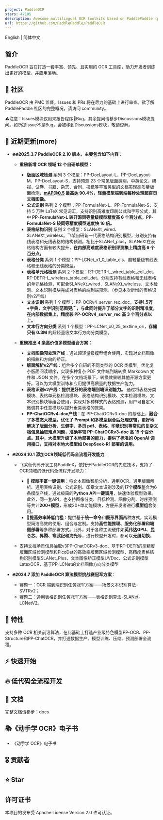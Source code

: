 ```yaml
---
project: PaddleOCR
stars: 47105
description: Awesome multilingual OCR toolkits based on PaddlePaddle (practical ultra lightweight OCR system, support 80+ languages recognition, provide data annotation and synthesis tools, support training and deployment among server, mobile, embedded and IoT devices)
url: https://github.com/PaddlePaddle/PaddleOCR
---
```


English | 简体中文

简介
--

PaddleOCR 旨在打造一套丰富、领先、且实用的 OCR 工具库，助力开发者训练出更好的模型，并应用落地。

🚀 社区
-----

PaddleOCR 由 PMC 监督。Issues 和 PRs 将在尽力的基础上进行审查。欲了解 PaddlePaddle 社区的完整概况，请访问 community。

⚠️注意：Issues模块仅用来报告程序🐞Bug，其余提问请移步Discussions模块提问。如所提Issue不是Bug，会被移到Discussions模块，敬请谅解。

📣 近期更新(more)
-------------

-   **🔥🔥2025.3.7 PaddleOCR 2.10 版本，主要包含如下内容**：
    
    -   **重磅新增 OCR 领域 12 个自研单模型：**
        
        -   **版面区域检测** 系列 3 个模型：PP-DocLayout-L、PP-DocLayout-M、PP-DocLayout-S，支持预测 23 个常见版面类别，中英论文、研报、试卷、书籍、杂志、合同、报纸等丰富类型的文档实现高质量版面检测，**mAP@0.5 最高达 90.4%，轻量模型端到端每秒处理超百页文档图像。**
        -   **公式识别** 系列 2 个模型：PP-FormulaNet-L、PP-FormulaNet-S，支持 5 万种 LaTeX 常见词汇，支持识别高难度印刷公式和手写公式，其中 **PP-FormulaNet-L 较开源同等量级模型精度高 6 个百分点，PP-FormulaNet-S 较同等精度模型速度快 16 倍。**
        -   **表格结构识别** 系列 2 个模型：SLANeXt\_wired、SLANeXt\_wireless。飞桨自研新一代表格结构识别模型，分别支持有线表格和无线表格的结构预测。相比于SLANet\_plus，SLANeXt在表格结构方面有较大提升，**在内部高难度表格识别评测集上精度高 6 个百分点。**
        -   **表格分类** 系列 1 个模型：PP-LCNet\_x1\_0\_table\_cls，超轻量级有线表格和无线表格的分类模型。
        -   **表格单元格检测** 系列 2 个模型：RT-DETR-L\_wired\_table\_cell\_det、RT-DETR-L\_wireless\_table\_cell\_det，分别支持有线表格和无线表格的单元格检测，可配合SLANeXt\_wired、SLANeXt\_wireless、文本检测、文本识别模块完成对表格的端到端预测。（参见本次新增的表格识别v2产线）
        -   **文本识别** 系列 1 个模型： PP-OCRv4\_server\_rec\_doc，**支持1.5万+字典，文字识别范围更广，与此同时提升了部分文字的识别精准度，在内部数据集上，精度较 PP-OCRv4\_server\_rec 高 3 个百分点以上。**
        -   **文本行方向分类** 系列 1 个模型：PP-LCNet\_x0\_25\_textline\_ori，**存储只有 0.3M** 的超轻量级文本行方向分类模型。
    -   **重磅推出 4 条高价值多模型组合方案：**
        
        -   **文档图像预处理产线**：通过超轻量级模型组合使用，实现对文档图像的扭曲和方向的矫正。
        -   **版面解析v2产线**：组合多个自研的不同类型的 OCR 类模型，优化复杂版面阅读顺序，实现多种复杂 PDF 文件端到端转换 Markdown 文件和 JSON 文件。在多个文档场景下，转换效果较其他开源方案更好。可以为大模型训练和应用提供高质量的数据生产能力。
        -   **表格识别v2产线**：**提供更好的表格端到端识别能力。** 通过将表格分类模块、表格单元格检测模块、表格结构识别模块、文本检测模块、文本识别模块等组合使用，实现对多种样式的表格预测，用户可自定义微调其中任意模块以提升垂类表格的效果。
        -   **PP-ChatOCRv4-doc产线**：在 PP-ChatOCRv3-doc 的基础上，**融合了多模态大模型，优化了 Prompt 和多模型组合后处理逻辑，更好地解决了版面分析、生僻字、多页 pdf、表格、印章识别等常见的复杂文档信息抽取难点问题，准确率较 PP-ChatOCRv3-doc 高 15 个百分点。其中，大模型升级了本地部署的能力，提供了标准的 OpenAI 调用接口，支持对本地大模型如 DeepSeek-R1 部署的调用。**
-   **🔥2024.10.1 添加OCR领域低代码全流程开发能力**:
    
    -   飞桨低代码开发工具PaddleX，依托于PaddleOCR的先进技术，支持了OCR领域的低代码全流程开发能力：
        
        -   🎨 **模型丰富一键调用**：将文本图像智能分析、通用OCR、通用版面解析、通用表格识别、公式识别、印章文本识别涉及的**17个模型**整合为6条模型产线，通过极简的**Python API一键调用**，快速体验模型效果。此外，同一套API，也支持图像分类、目标检测、图像分割、时序预测等共计**200+模型**，形成20+单功能模块，方便开发者进行**模型组合**使用。
        -   🚀**提高效率降低门槛**：提供基于**统一命令**和**图形界面**两种方式，实现模型简洁高效的使用、组合与定制。支持**高性能推理、服务化部署和端侧部署**等多种部署方式。此外，对于各种主流硬件如**英伟达GPU、昆仑芯、昇腾、寒武纪和海光**等，进行模型开发时，都可以**无缝切换**。
    -   支持文档场景信息抽取v3PP-ChatOCRv3-doc、基于RT-DETR的高精度版面区域检测模型和PicoDet的高效率版面区域检测模型、高精度表格结构识别模型SLANet\_Plus、文本图像矫正模型UVDoc、公式识别模型LatexOCR、基于PP-LCNet的文档图像方向分类模型
        
-   **🔥2024.7 添加 PaddleOCR 算法模型挑战赛冠军方案**：
    
    -   赛题一：OCR 端到端识别任务冠军方案——场景文本识别算法-SVTRv2；
    -   赛题二：通用表格识别任务冠军方案——表格识别算法-SLANet-LCNetV2。

🌟 特性
-----

支持多种 OCR 相关前沿算法，在此基础上打造产业级特色模型PP-OCR、PP-Structure和PP-ChatOCR，并打通数据生产、模型训练、压缩、预测部署全流程。

⚡ 快速开始
------

🔥 低代码全流程开发
-----------

📝 文档
-----

完整文档请移步：docs

📚《动手学 OCR》电子书
--------------

-   《动手学 OCR》电子书

🎖 贡献者
------

⭐️ Star
-------

许可证书
----

本项目的发布受 Apache License Version 2.0 许可认证。
